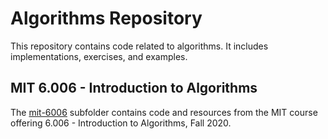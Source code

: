 # Algorithms Repository

This repository contains code related to algorithms. It includes implementations, exercises, and examples.

## MIT 6.006 - Introduction to Algorithms

The [mit-6006](mit-6006/) subfolder contains code and resources from the MIT course offering 6.006 - Introduction to Algorithms, Fall 2020.

